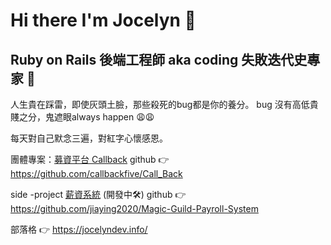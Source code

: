 # Hi there I'm Jocelyn 👋

## Ruby on Rails 後端工程師 aka coding 失敗迭代史專家 🐸
人生貴在踩雷，即使灰頭土臉，那些殺死的bug都是你的養分。
bug 沒有高低貴賤之分，鬼遮眼always happen 😩😩

每天對自己默念三遍，對紅字心懷感恩。

團體專案：[募資平台 Callback](https://callback.money/) github 👉 https://github.com/callbackfive/Call_Back 

side -project [薪資系統](https://magic-payroll.herokuapp.com/) (開發中🛠) github 👉 https://github.com/jiaying2020/Magic-Guild-Payroll-System

部落格 👉 https://jocelyndev.info/
